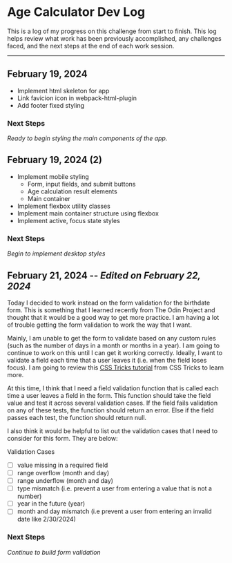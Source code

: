 # Age Calculator Dev Log

This is a log of my progress on this challenge from start to finish. This log helps review what work has been previously accomplished, any challenges faced, and the next steps at the end of each work session.

---

## February 19, 2024

- Implement html skeleton for app
- Link favicion icon in webpack-html-plugin
- Add footer fixed styling

### Next Steps

_Ready to begin styling the main components of the app._

## February 19, 2024 (2)

- Implement mobile styling
  - Form, input fields, and submit buttons
  - Age calculation result elements
  - Main container
- Implement flexbox utility classes
- Implement main container structure using flexbox
- Implement active, focus state styles

### Next Steps

_Begin to implement desktop styles_

## February 21, 2024 -- _Edited on February 22, 2024_

Today I decided to work instead on the form validation for the birthdate form. This is something that I learned recently from The Odin Project and thought that it would be a good way to get more practice. I am having a lot of trouble getting the form validation to work the way that I want.

Mainly, I am unable to get the form to validate based on any custom rules (such as the number of days in a month or months in a year). I am going to continue to work on this until I can get it working correctly. Ideally, I want to validate a field each time that a user leaves it (i.e. when the field loses focus). I am going to review this [CSS Tricks tutorial](https://css-tricks.com/form-validation-part-2-constraint-validation-api-javascript/) from CSS Tricks to learn more.

At this time, I think that I need a field validation function that is called each time a user leaves a field in the form. This function should take the field value and test it across several validation cases. If the field fails validation on any of these tests, the function should return an error. Else if the field passes each test, the function should return null. 

I also think it would be helpful to list out the validation cases that I need to consider for this form. They are below:

Validation Cases
- [ ] value missing in a required field
- [ ] range overflow (month and day)
- [ ] range underflow (month and day)
- [ ] type mismatch (i.e. prevent a user from entering a value that is not a number)
- [ ] year in the future (year)
- [ ] month and day mismatch (i.e prevent a user from entering an invalid date like 2/30/2024)

### Next Steps

_Continue to build form validation_
